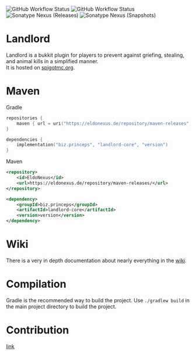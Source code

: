 ![GitHub Workflow Status](https://img.shields.io/github/workflow/status/LandlordPlugin/Landlord/Verify%20state?style=for-the-badge&label=Building)
![GitHub Workflow Status](https://img.shields.io/github/workflow/status/LandlordPlugin/Landlord/Publish%20to%20Nexus?style=for-the-badge&label=Publishing)
![Sonatype Nexus (Releases)](https://img.shields.io/nexus/r/biz.princeps/landlord-core?label=Release&nexusVersion=3&server=https%3A%2F%2Feldonexus.de&style=for-the-badge)
![Sonatype Nexus (Snapshots)](https://img.shields.io/nexus/s/biz.princeps/landlord-core?color=orange&label=Snapshot&server=https%3A%2F%2Feldonexus.de&style=for-the-badge)

Landlord
========

Landlord is a bukkit plugin for players to prevent against griefing, stealing, and animal kills in a simplified
manner.  
It is hosted on [spigotmc.org](https://www.spigotmc.org/resources/44398/).

Maven
=====

Gradle
``` kotlin
repositories {
    maven { url = uri("https://eldonexus.de/repository/maven-releases") }
}

dependencies {
    implementation("biz.princeps", "landlord-core", "version")
}
```

Maven
``` xml
<repository>
    <id>EldoNexus</id>
    <url>https://eldonexus.de/repository/maven-releases/</url>
</repository>

<dependency>
    <groupId>biz.princeps</groupId>
    <artifactId>landlord-core</artifactId>
    <version>version</version>
</dependency>
```

Wiki
====
There is a very in depth documentation about nearly everything in the
[wiki](https://github.com/LandlordPlugin/LandLord/wiki).

Compilation
================

Gradle is the recommended way to build the project. Use `./gradlew build` in the main project directory to build the project.

Contribution
============
[link](https://github.com/LandlordPlugin/LandLord/blob/master/CONTRIBUTING.md)